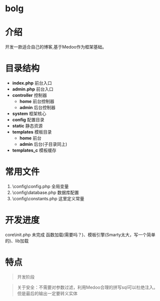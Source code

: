 # bolg

# 介绍
开发一款适合自己的博客,基于Medoo作为框架基础。 

# 目录结构
- **index.php** 前台入口   
- **admin.php** 前台入口 
- **controller**  控制器
    - **home** 前台控制器 
    - **admin** 后台控制器 
- **system** 框架核心
- **config** 配置目录 
- **static** 静态资源
- **templates** 模板目录   
    - **home** 前台  
    - **admin** 后台(子目录同上)   
- **templates_c** 模板缓存


# 常用文件
1. \config\config.php 全局变量
2. \config\database.php 数据库配置
3. \config\constants.php 这里定义常量

# 开发进度
core\init.php
未完成 函数加载(需要吗？)、模板引擎(Smarty太大，写一个简单的)、lib加载

# 特点
>开发阶段

>关于安全：不需要对参数过滤，利用Medoo合理的拼写sql可以杜绝注入。但是最后的输出一定要转义实体